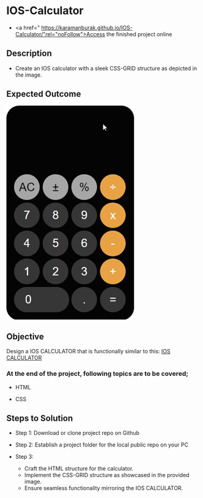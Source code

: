 # IOS-Calculator

- <a href=" https://karamanburak.github.io/IOS-Calculator/"rel="noFollow">Access the finished project online</a>

## Description

- Create an IOS calculator with a sleek CSS-GRID structure as depicted in the image.

## Expected Outcome

![CSS-GRID IOS CALCULATOR](./css-grid-ios.gif)

## Objective

Design a IOS CALCULATOR that is functionally similar to this: [IOS CALCULATOR](https://karamanburak.github.io/IOS-Calculator/)

### At the end of the project, following topics are to be covered;

- HTML

- CSS

## Steps to Solution

- Step 1: Download or clone project repo on Github

- Step 2: Establish a project folder for the local public repo on your PC

- Step 3:
  - Craft the HTML structure for the calculator.
  - Implement the CSS-GRID structure as showcased in the provided image.
  - Ensure seamless functionality mirroring the IOS CALCULATOR.
